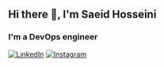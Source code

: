 ## Hi there 👋, I'm Saeid Hosseini
### I'm a DevOps engineer
[![LinkedIn](https://img.shields.io/badge/linkedin-%230077B5.svg?style=for-the-badge&logo=linkedin&logoColor=white)](https://www.linkedin.com/in/saeed-hosseini-81561a134?lipi=urn%3Ali%3Apage%3Ad_flagship3_profile_view_base_contact_details%3BxXYx3YAIQZ699PdqBtJs2A%3D%3D)
[![Instagram](https://img.shields.io/badge/instagram-%23E4405F.svg?style=for-the-badge&logo=Instagram&logoColor=white)](https://www.instagram.com/saeedhosseini21)



